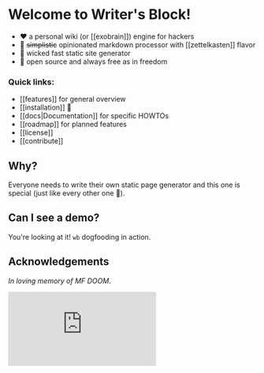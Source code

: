 # Welcome to Writer's Block!

  - :heart: a personal wiki (or [[exobrain]]) engine for hackers
  - :notebook: ~~simplistic~~ opinionated markdown processor with [[zettelkasten]] flavor
  - :page_with_curl: wicked fast static site generator
  - :open_hands: open source and always free as in freedom

### Quick links:

  - [[features]] for general overview
  - [[installation]] :rocket:
  - [[docs|Documentation]] for specific HOWTOs
  - [[roadmap]] for planned features
  - [[license]]
  - [[contribute]]

## Why?

Everyone needs to write their own static page generator and this one is special
 (just like every other one :angel:).

## Can I see a demo?

You're looking at it! `wb` dogfooding in action.

## Acknowledgements

 _In loving memory of MF DOOM_.

<iframe src="https://www.youtube.com/embed/nd8cys4Beh0?controls=0" frameborder="0" allow="accelerometer; autoplay; clipboard-write; encrypted-media; gyroscope; picture-in-picture" allowfullscreen></iframe>

